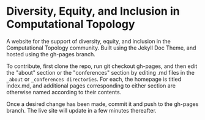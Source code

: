 # Diversity, Equity, and Inclusion in Computational Topology

A website for the support of diversity, equity, and inclusion in the Computational Topology community. Built using the Jekyll Doc Theme, and hosted using the gh-pages branch.

To contribute, first clone the repo, run git checkout gh-pages, and then edit the "about" section or the "conferences" section by editing .md files in the `_about` or `_conferences directories`. For each, the homepage is titled index.md, and additional pages corresponding to either section are otherwise named according to their contents.

Once a desired change has been made, commit it and push to the gh-pages branch. The live site will update in a few minutes thereafter.
